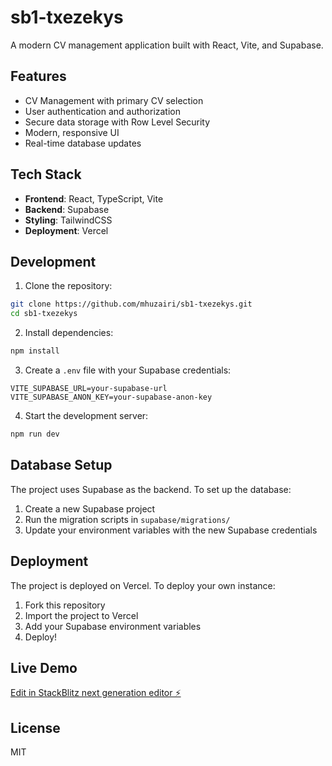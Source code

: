# sb1-txezekys

A modern CV management application built with React, Vite, and Supabase.

## Features

- CV Management with primary CV selection
- User authentication and authorization
- Secure data storage with Row Level Security
- Modern, responsive UI
- Real-time database updates

## Tech Stack

- **Frontend**: React, TypeScript, Vite
- **Backend**: Supabase
- **Styling**: TailwindCSS
- **Deployment**: Vercel

## Development

1. Clone the repository:
```bash
git clone https://github.com/mhuzairi/sb1-txezekys.git
cd sb1-txezekys
```

2. Install dependencies:
```bash
npm install
```

3. Create a `.env` file with your Supabase credentials:
```env
VITE_SUPABASE_URL=your-supabase-url
VITE_SUPABASE_ANON_KEY=your-supabase-anon-key
```

4. Start the development server:
```bash
npm run dev
```

## Database Setup

The project uses Supabase as the backend. To set up the database:

1. Create a new Supabase project
2. Run the migration scripts in `supabase/migrations/`
3. Update your environment variables with the new Supabase credentials

## Deployment

The project is deployed on Vercel. To deploy your own instance:

1. Fork this repository
2. Import the project to Vercel
3. Add your Supabase environment variables
4. Deploy!

## Live Demo

[Edit in StackBlitz next generation editor ⚡️](https://stackblitz.com/~/github.com/mhuzairi/sb1-txezekys)

## License

MIT